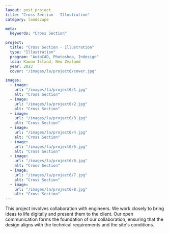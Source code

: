 ```yaml
---
layout: post_project
title: "Cross Section - Illustration"
category: landscape

meta:
  keywords: "Cross Section"

project:
  title: "Cross Section - Illustration"
  type: "Illustration"
  program: "AutoCAD, Photoshop, Indesign"
  loca: Kawau Island, New Zealand
  year: 2023
  cover: "/images/la/project6/cover.jpg"

images:
  - image:
    url: "/images/la/project6/1.jpg"
    alt: "Cross Section"
  - image:
    url: "/images/la/project6/2.jpg"
    alt: "Cross Section"
  - image:
    url: "/images/la/project6/3.jpg"
    alt: "Cross Section"
  - image:
    url: "/images/la/project6/4.jpg"
    alt: "Cross Section"
  - image:
    url: "/images/la/project6/5.jpg"
    alt: "Cross Section"
  - image:
    url: "/images/la/project6/6.jpg"
    alt: "Cross Section"
  - image:
    url: "/images/la/project6/7.jpg"
    alt: "Cross Section"
  - image:
    url: "/images/la/project6/8.jpg"
    alt: "Cross Section"
---
```

<p>This project involves collaboration with engineers. We work closely to bring ideas to life digitally and present them to the client. Our open communication forms the foundation of our collaboration, ensuring that the design aligns with the technical requirements and the site's conditions.</p>
